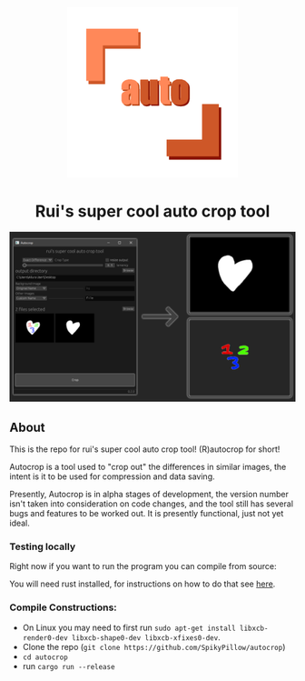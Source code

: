 <p align="center">
    <img width="300" alt="Autocrop Logo" src="https://raw.githubusercontent.com/SpikyPillow/autocrop/master/image/autocrop.png">
</p>


<h1 align="center">Rui's super cool auto crop tool</h1>

<p align="center">
  <img width="600"
       src="https://raw.githubusercontent.com/SpikyPillow/autocrop/master/image/compare.png">
</p>

## About
This is the repo for rui's super cool auto crop tool! (R)autocrop for short!

Autocrop is a tool used to "crop out" the differences in similar images, the intent is it to be used for compression and data saving.

Presently, Autocrop is in alpha stages of development, the version number isn't taken into consideration on code changes, 
and the tool still has several bugs and features to be worked out. It is presently functional, just not yet ideal.

### Testing locally 

Right now if you want to run the program you can compile from source:

You will need rust installed, for instructions on how to do that see [here](https://doc.rust-lang.org/book/ch01-01-installation.html).

### Compile Constructions:
- On Linux you may need to first run `sudo apt-get install libxcb-render0-dev libxcb-shape0-dev libxcb-xfixes0-dev`.
- Clone the repo (`git clone https://github.com/SpikyPillow/autocrop`)
- `cd autocrop`
- run `cargo run --release`
